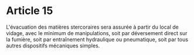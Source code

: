 # Article 15

L'évacuation des matières stercoraires sera assurée à partir du local de vidage, avec le minimum de manipulations, soit par déversement direct sur la fumière, soit par entraînement hydraulique ou pneumatique, soit par tous autres dispositifs mécaniques simples.
